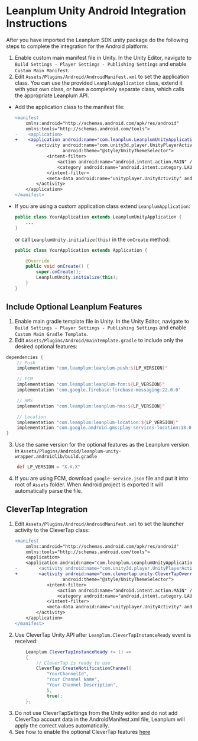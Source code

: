 # Leanplum Unity Android Integration Instructions
After you have imported the Leanplum SDK unity package do the following steps to complete the integration for the Android platform:
1. Enable custom main manifest file in Unity. In the Unity Editor, navigate to `Build Settings - Player Settings - Publishing Settings` and enable `Custom Main Manifest`.
2. Edit `Assets/Plugins/Android/AndroidManifest.xml` to set the application class. You can use the provided `LeanplumApplication` class, extend it with your own class, or have a completely separate class, which calls the appropriate Leanplum API.
  * Add the application class to the manifest file:
    ```diff
    <manifest
        xmlns:android="http://schemas.android.com/apk/res/android"
        xmlns:tools="http://schemas.android.com/tools">
    -    <application>
    +    <application android:name="com.leanplum.LeanplumUnityApplication">
            <activity android:name="com.unity3d.player.UnityPlayerActivity"
                      android:theme="@style/UnityThemeSelector">
                <intent-filter>
                    <action android:name="android.intent.action.MAIN" />
                    <category android:name="android.intent.category.LAUNCHER" />
                </intent-filter>
                <meta-data android:name="unityplayer.UnityActivity" android:value="true" />
            </activity>
        </application>
    </manifest>
    ```
  * If you are using a custom application class extend `LeanplumApplication`:
    ```java
    public class YourApplication extends LeanplumUnityApplication {
        ...
    }
    ```
    or call `LeanplumUnity.initialize(this)` in the `onCreate` method:
    ```java
    public class YourApplication extends Application {

        @Override
        public void onCreate() {
            super.onCreate();
            LeanplumUnity.initialize(this);
        }
    }
    ```
## Include Optional Leanplum Features
1. Enable main gradle template file in Unity. In the Unity Editor, navigate to `Build Settings - Player Settings - Publishing Settings` and enable `Custom Main Gradle Template`.
2. Edit `Assets/Plugins/Android/mainTemplate.gradle` to include only the desired optional features:
```groovy
dependencies {
    // Push
    implementation "com.leanplum:leanplum-push:${LP_VERSION}"

    // FCM
    implementation "com.leanplum:leanplum-fcm:${LP_VERSION}"
    implementation 'com.google.firebase:firebase-messaging:22.0.0'

    // HMS
    implementation "com.leanplum:leanplum-hms:${LP_VERSION}"

    // Location
    implementation "com.leanplum:leanplum-location:${LP_VERSION}"
    implementation "com.google.android.gms:play-services-location:18.0.0"
}
```
3. Use the same version for the optional features as the Leanplum version in `Assets/Plugins/Android/leanplum-unity-wrapper.androidlib/build.gradle`
```groovy
    def LP_VERSION = "X.X.X"
```
4. If you are using FCM, download `google-service.json` file and put it into root of `Assets` folder. When Android project is exported it will automatically parse the file.
## CleverTap Integration
1. Edit `Assets/Plugins/Android/AndroidManifest.xml` to set the launcher activity to the CleverTap class:
    ```diff
    <manifest
        xmlns:android="http://schemas.android.com/apk/res/android"
        xmlns:tools="http://schemas.android.com/tools">
        <application>
        <application android:name="com.leanplum.LeanplumUnityApplication">
    -        <activity android:name="com.unity3d.player.UnityPlayerActivity"
    +        <activity android:name="com.clevertap.unity.CleverTapOverrideActivity"
                      android:theme="@style/UnityThemeSelector">
                <intent-filter>
                    <action android:name="android.intent.action.MAIN" />
                    <category android:name="android.intent.category.LAUNCHER" />
                </intent-filter>
                <meta-data android:name="unityplayer.UnityActivity" android:value="true" />
            </activity>
        </application>
    </manifest>
   ```
2. Use CleverTap Unity API after `Leanplum.CleverTapInstanceReady` event is received:
    ```csharp
        Leanplum.CleverTapInstanceReady += () =>
        {
            // CleverTap is ready to use
            CleverTap.CreateNotificationChannel(
                "YourChannelId",
                "Your Channel Name",
                "Your Channel Description",
                5,
                true);
        };
    ```
3. Do not use CleverTapSettings from the Unity editor and do not add CleverTap account data in the AndroidManifest.xml file, Leanplum will apply the correct values automatically.
4. See how to enable the optional CleverTap features [here](CleverTap-Optional-Features.md)